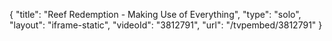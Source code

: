 {
    "title": "Reef Redemption - Making Use of Everything",
    "type": "solo",
    "layout": "iframe-static",
    "videoId": "3812791",
    "url": "\/tvpembed\/3812791"
}